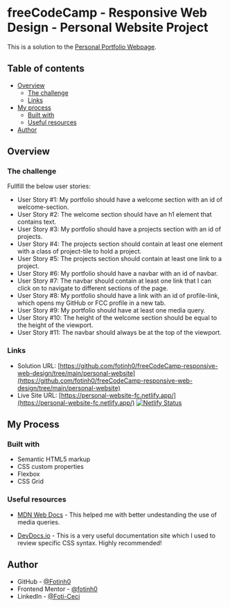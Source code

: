 # freeCodeCamp - Responsive Web Design - Personal Website Project

This is a solution to the [Personal Portfolio Webpage](https://www.freecodecamp.org/learn/responsive-web-design/responsive-web-design-projects/build-a-personal-portfolio-webpage).

## Table of contents

- [Overview](#overview)
  - [The challenge](#the-challenge)
  - [Links](#links)
- [My process](#my-process)
  - [Built with](#built-with)
  - [Useful resources](#useful-resources)
- [Author](#author)

## Overview

### The challenge

Fullfill the below user stories:

- User Story #1: My portfolio should have a welcome section with an id of welcome-section.
- User Story #2: The welcome section should have an h1 element that contains text.
- User Story #3: My portfolio should have a projects section with an id of projects.
- User Story #4: The projects section should contain at least one element with a class of project-tile to hold a project.
- User Story #5: The projects section should contain at least one link to a project.
- User Story #6: My portfolio should have a navbar with an id of navbar.
- User Story #7: The navbar should contain at least one link that I can click on to navigate to different sections of the page.
- User Story #8: My portfolio should have a link with an id of profile-link, which opens my GitHub or FCC profile in a new tab.
- User Story #9: My portfolio should have at least one media query.
- User Story #10: The height of the welcome section should be equal to the height of the viewport.
- User Story #11: The navbar should always be at the top of the viewport.

### Links

- Solution URL: [https://github.com/fotinh0/freeCodeCamp-responsive-web-design/tree/main/personal-website](https://github.com/fotinh0/freeCodeCamp-responsive-web-design/tree/main/personal-website)
- Live Site URL: [https://personal-website-fc.netlify.app/](https://personal-website-fc.netlify.app/) [![Netlify Status](https://api.netlify.com/api/v1/badges/7fdc68c7-3b7d-4c20-9ecb-b921f836d98b/deploy-status)](https://app.netlify.com/sites/personal-website-fc/deploys)

## My Process
### Built with

- Semantic HTML5 markup
- CSS custom properties
- Flexbox
- CSS Grid 

### Useful resources

- [MDN Web Docs](https://developer.mozilla.org/en-US/docs/Web/CSS/Layout_cookbook/Media_objects) - This helped me with better undestanding the use of media queries.

- [DevDocs.io](https://devdocs.io/css/) - This is a very useful documentation site which I used to review specific CSS syntax. Highly recommended!

## Author

- GitHub - [@Fotinh0](https://github.com/fotinh0)
- Frontend Mentor - [@fotinh0](https://www.frontendmentor.io/profile/fotinh0)
- LinkedIn - [@Foti-Ceci](https://www.linkedin.com/in/foti-ceci/)
